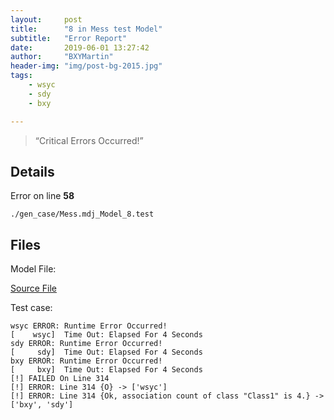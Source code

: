 ```yaml
---
layout:     post
title:      "8 in Mess test Model"
subtitle:   "Error Report"
date:       2019-06-01 13:27:42
author:     "BXYMartin"
header-img: "img/post-bg-2015.jpg"
tags:
    - wsyc
    - sdy
    - bxy

---
```


> “Critical Errors Occurred!”


## Details

Error on line **58**

```
./gen_case/Mess.mdj_Model_8.test
```

## Files

Model File:

[Source File](https://github.com/BXYMartin/OO-Public/blob/master/test_mdj/Mess.mdj)

Test case:

```
wsyc ERROR: Runtime Error Occurred!
[    wsyc]  Time Out: Elapsed For 4 Seconds
sdy ERROR: Runtime Error Occurred!
[     sdy]  Time Out: Elapsed For 4 Seconds
bxy ERROR: Runtime Error Occurred!
[     bxy]  Time Out: Elapsed For 4 Seconds
[!] FAILED On Line 314
[!] ERROR: Line 314 {O} -> ['wsyc']
[!] ERROR: Line 314 {Ok, association count of class "Class1" is 4.} -> ['bxy', 'sdy']
```



